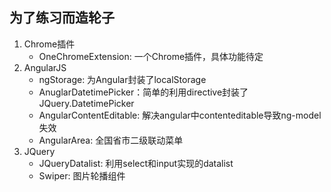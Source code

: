 ## 为了练习而造轮子
1. Chrome插件
    + OneChromeExtension: 一个Chrome插件，具体功能待定
2. AngularJS
    + ngStorage: 为Angular封装了localStorage
    + AnuglarDatetimePicker：简单的利用directive封装了JQuery.DatetimePicker
    + AngularContentEditable: 解决angular中contenteditable导致ng-model失效
    + AngularArea: 全国省市二级联动菜单
3. JQuery
    + JQueryDatalist: 利用select和input实现的datalist
    + Swiper: 图片轮播组件


